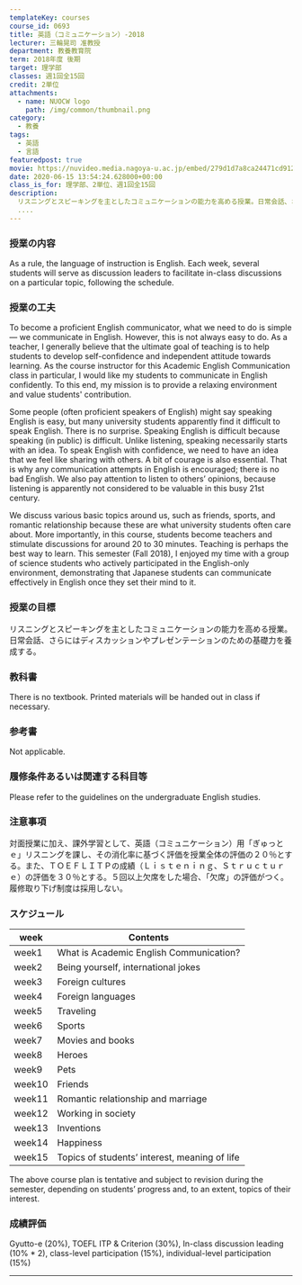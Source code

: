 ```yaml
---
templateKey: courses
course_id: 0693
title: 英語（コミュニケーション）-2018
lecturer: 三輪晃司 准教授
department: 教養教育院
term: 2018年度 後期
target: 理学部
classes: 週1回全15回
credit: 2単位
attachments:
  - name: NUOCW logo
    path: /img/common/thumbnail.png
category:
  - 教養
tags:
  - 英語
  - 言語
featuredpost: true
movie: https://nuvideo.media.nagoya-u.ac.jp/embed/279d1d7a8ca24471cd91205fb1c7d3a935b56ccf
date: 2020-06-15 13:54:24.628000+00:00
class_is_for: 理学部、2単位、週1回全15回
description:
  リスニングとスピーキングを主としたコミュニケーションの能力を高める授業。日常会話、さらにはディスカッションやプレゼンテーションのための基礎力を養成する。
  ....
---
```


### 授業の内容

As a rule, the language of instruction is English. Each week, several students will serve as discussion leaders to facilitate in-class discussions on a particular topic, following the schedule.

### 授業の工夫

To become a proficient English communicator, what we need to do is simple — we communicate in English. However, this is not always easy to do. As a teacher, I generally believe that the ultimate goal of teaching is to help students to develop self-confidence and independent attitude towards learning. As the course instructor for this Academic English Communication class in particular, I would like my students to communicate in English confidently. To this end, my mission is to provide a relaxing environment and value students' contribution.

Some people (often proficient speakers of English) might say speaking English is easy, but many university students apparently find it difficult to speak English. There is no surprise. Speaking English is difficult because speaking (in public) is difficult. Unlike listening, speaking necessarily starts with an idea. To speak English with confidence, we need to have an idea that we feel like sharing with others. A bit of courage is also essential. That is why any communication attempts in English is encouraged; there is no bad English. We also pay attention to listen to others’ opinions, because listening is apparently not considered to be valuable in this busy 21st century.

We discuss various basic topics around us, such as friends, sports, and romantic relationship because these are what university students often care about. More importantly, in this course, students become teachers and stimulate discussions for around 20 to 30 minutes. Teaching is perhaps the best way to learn. This semester (Fall 2018), I enjoyed my time with a group of science students who actively participated in the English-only environment, demonstrating that Japanese students can communicate effectively in English once they set their mind to it.

### 授業の目標

リスニングとスピーキングを主としたコミュニケーションの能力を高める授業。日常会話、さらにはディスカッションやプレゼンテーションのための基礎力を養成する。

### 教科書

There is no textbook. Printed materials will be handed out in class if necessary.

### 参考書

Not applicable.

### 履修条件あるいは関連する科目等

Please refer to the guidelines on the undergraduate English studies.

### 注意事項

対面授業に加え、課外学習として、英語（コミュニケーション）用「ぎゅっとｅ」リスニングを課し、その消化率に基づく評価を授業全体の評価の２０％とする。また、ＴＯＥＦＬＩＴＰの成績（Ｌｉｓｔｅｎｉｎｇ、Ｓｔｒｕｃｔｕｒｅ）の評価を３０％とする。５回以上欠席をした場合、「欠席」の評価がつく。履修取り下げ制度は採用しない。

### スケジュール

| week   | Contents                                      |
| ------ | --------------------------------------------- |
| week1  | What is Academic English Communication?       |
| week2  | Being yourself, international jokes           |
| week3  | Foreign cultures                              |
| week4  | Foreign languages                             |
| week5  | Traveling                                     |
| week6  | Sports                                        |
| week7  | Movies and books                              |
| week8  | Heroes                                        |
| week9  | Pets                                          |
| week10 | Friends                                       |
| week11 | Romantic relationship and marriage            |
| week12 | Working in society                            |
| week13 | Inventions                                    |
| week14 | Happiness                                     |
| week15 | Topics of students’ interest, meaning of life |

The above course plan is tentative and subject to revision during the semester, depending on students’ progress and, to an extent, topics of their interest.

### 成績評価

Gyutto-e (20%), TOEFL ITP & Criterion (30%), In-class discussion leading (10% \* 2), class-level participation (15%), individual-level participation (15%)

---

